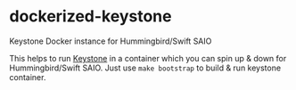 # dockerized-keystone
Keystone Docker instance for Hummingbird/Swift SAIO

This helps to run [Keystone](https://github.com/openstack/keystone) in a container which you can spin up & down for Hummingbird/Swift SAIO.
Just use `make bootstrap` to build & run keystone container.
